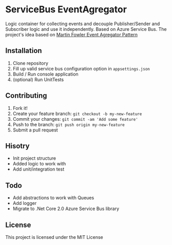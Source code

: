 # ServiceBus EventAgregator

Logic container for collecting events and decouple Publisher/Sender and Subscriber logic and use it independently. Based on Azure Service Bus. The project's idea based on [Martin Fowler Event Agregator Pattern](https://martinfowler.com/eaaDev/EventAggregator.html)

## Installation

1. Clone repository
2. Fill up valid service bus configuration option in `appsettings.json`
3. Build / Run console application
4. (optional) Run UnitTests

## Contributing

1. Fork it!
2. Create your feature branch: `git checkout -b my-new-feature`
3. Commit your changes: `git commit -am 'Add some feature'`
4. Push to the branch: `git push origin my-new-feature`
5. Submit a pull request

## Hisotry
- Init project structure
- Added logic to work with
- Add unit/integration test

## Todo
- Add abstractions to work with Queues
- Add logger
- Migrate to .Net Core 2.0 Azure Service Bus library

## License

This project is licensed under the MIT License